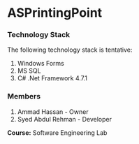 # ASPrintingPoint
### Technology Stack
The following technology stack is tentative:
1. Windows Forms
2. MS SQL
3. C\# .Net Framework 4.7.1
### Members
1. Ammad Hassan - Owner
2. Syed Abdul Rehman - Developer

**Course:** Software Engineering Lab